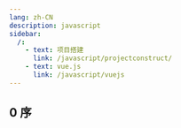 ```yaml
---
lang: zh-CN
description: javascript
sidebar:
  /:
    - text: 项目搭建
      link: /javascript/projectconstruct/
    - text: vue.js
      link: /javascript/vuejs
---
```


## 0 序
